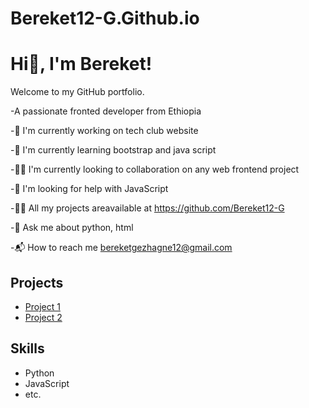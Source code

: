# Bereket12-G.Github.io
# Hi👋, I'm Bereket!
Welcome to my GitHub portfolio.

-A passionate fronted developer from Ethiopia 


-🔭 I'm currently working on tech club website

-🌱 I'm currently learning bootstrap and java script 

-👯‍♂️ I'm currently looking to collaboration on any web frontend project

-🤝 I'm looking for help with JavaScript 

-👨‍💻 All my projects areavailable at https://github.com/Bereket12-G

-💬 Ask me about python, html

-📬 How to reach me bereketgezhagne12@gmail.com

## Projects
- [Project 1](link)
- [Project 2](link)

## Skills
- Python
- JavaScript
- etc.